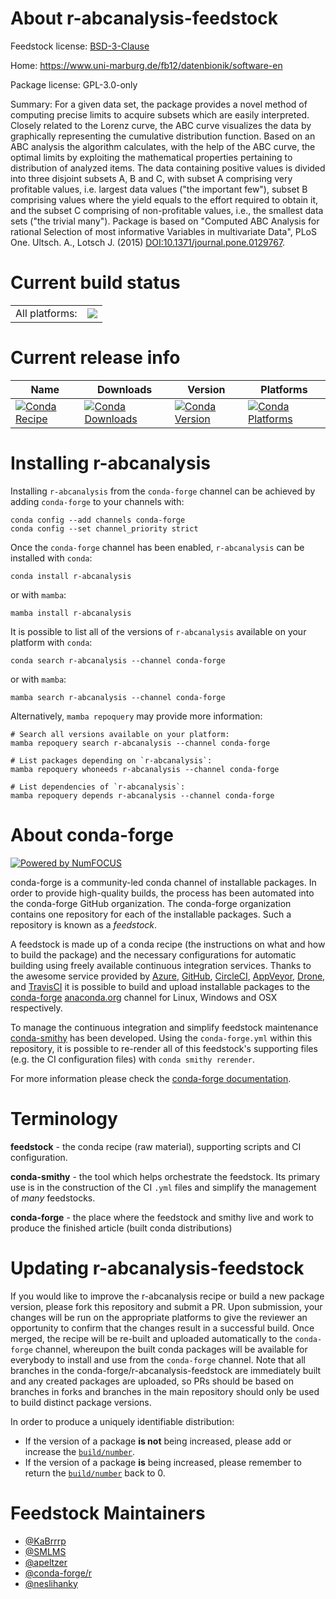 About r-abcanalysis-feedstock
=============================

Feedstock license: [BSD-3-Clause](https://github.com/conda-forge/r-abcanalysis-feedstock/blob/main/LICENSE.txt)

Home: https://www.uni-marburg.de/fb12/datenbionik/software-en

Package license: GPL-3.0-only

Summary: For a given data set, the package provides a novel method of computing precise limits to acquire subsets which are easily interpreted. Closely related to the Lorenz curve, the ABC curve visualizes the data by graphically representing the cumulative distribution function. Based on an ABC analysis the algorithm calculates, with the help of the ABC curve, the optimal limits by exploiting the mathematical properties pertaining to distribution of analyzed items. The data containing positive values is divided into three disjoint subsets A, B and C, with subset A comprising very profitable values, i.e. largest data values ("the important few"), subset B comprising values where the yield equals to the effort required to obtain it, and the subset C comprising of non-profitable values, i.e., the smallest data sets ("the trivial many"). Package is based on "Computed ABC Analysis for rational Selection of most informative Variables in multivariate Data", PLoS One. Ultsch. A., Lotsch J. (2015) <DOI:10.1371/journal.pone.0129767>.

Current build status
====================


<table><tr><td>All platforms:</td>
    <td>
      <a href="https://dev.azure.com/conda-forge/feedstock-builds/_build/latest?definitionId=20547&branchName=main">
        <img src="https://dev.azure.com/conda-forge/feedstock-builds/_apis/build/status/r-abcanalysis-feedstock?branchName=main">
      </a>
    </td>
  </tr>
</table>

Current release info
====================

| Name | Downloads | Version | Platforms |
| --- | --- | --- | --- |
| [![Conda Recipe](https://img.shields.io/badge/recipe-r--abcanalysis-green.svg)](https://anaconda.org/conda-forge/r-abcanalysis) | [![Conda Downloads](https://img.shields.io/conda/dn/conda-forge/r-abcanalysis.svg)](https://anaconda.org/conda-forge/r-abcanalysis) | [![Conda Version](https://img.shields.io/conda/vn/conda-forge/r-abcanalysis.svg)](https://anaconda.org/conda-forge/r-abcanalysis) | [![Conda Platforms](https://img.shields.io/conda/pn/conda-forge/r-abcanalysis.svg)](https://anaconda.org/conda-forge/r-abcanalysis) |

Installing r-abcanalysis
========================

Installing `r-abcanalysis` from the `conda-forge` channel can be achieved by adding `conda-forge` to your channels with:

```
conda config --add channels conda-forge
conda config --set channel_priority strict
```

Once the `conda-forge` channel has been enabled, `r-abcanalysis` can be installed with `conda`:

```
conda install r-abcanalysis
```

or with `mamba`:

```
mamba install r-abcanalysis
```

It is possible to list all of the versions of `r-abcanalysis` available on your platform with `conda`:

```
conda search r-abcanalysis --channel conda-forge
```

or with `mamba`:

```
mamba search r-abcanalysis --channel conda-forge
```

Alternatively, `mamba repoquery` may provide more information:

```
# Search all versions available on your platform:
mamba repoquery search r-abcanalysis --channel conda-forge

# List packages depending on `r-abcanalysis`:
mamba repoquery whoneeds r-abcanalysis --channel conda-forge

# List dependencies of `r-abcanalysis`:
mamba repoquery depends r-abcanalysis --channel conda-forge
```


About conda-forge
=================

[![Powered by
NumFOCUS](https://img.shields.io/badge/powered%20by-NumFOCUS-orange.svg?style=flat&colorA=E1523D&colorB=007D8A)](https://numfocus.org)

conda-forge is a community-led conda channel of installable packages.
In order to provide high-quality builds, the process has been automated into the
conda-forge GitHub organization. The conda-forge organization contains one repository
for each of the installable packages. Such a repository is known as a *feedstock*.

A feedstock is made up of a conda recipe (the instructions on what and how to build
the package) and the necessary configurations for automatic building using freely
available continuous integration services. Thanks to the awesome service provided by
[Azure](https://azure.microsoft.com/en-us/services/devops/), [GitHub](https://github.com/),
[CircleCI](https://circleci.com/), [AppVeyor](https://www.appveyor.com/),
[Drone](https://cloud.drone.io/welcome), and [TravisCI](https://travis-ci.com/)
it is possible to build and upload installable packages to the
[conda-forge](https://anaconda.org/conda-forge) [anaconda.org](https://anaconda.org/)
channel for Linux, Windows and OSX respectively.

To manage the continuous integration and simplify feedstock maintenance
[conda-smithy](https://github.com/conda-forge/conda-smithy) has been developed.
Using the ``conda-forge.yml`` within this repository, it is possible to re-render all of
this feedstock's supporting files (e.g. the CI configuration files) with ``conda smithy rerender``.

For more information please check the [conda-forge documentation](https://conda-forge.org/docs/).

Terminology
===========

**feedstock** - the conda recipe (raw material), supporting scripts and CI configuration.

**conda-smithy** - the tool which helps orchestrate the feedstock.
                   Its primary use is in the construction of the CI ``.yml`` files
                   and simplify the management of *many* feedstocks.

**conda-forge** - the place where the feedstock and smithy live and work to
                  produce the finished article (built conda distributions)


Updating r-abcanalysis-feedstock
================================

If you would like to improve the r-abcanalysis recipe or build a new
package version, please fork this repository and submit a PR. Upon submission,
your changes will be run on the appropriate platforms to give the reviewer an
opportunity to confirm that the changes result in a successful build. Once
merged, the recipe will be re-built and uploaded automatically to the
`conda-forge` channel, whereupon the built conda packages will be available for
everybody to install and use from the `conda-forge` channel.
Note that all branches in the conda-forge/r-abcanalysis-feedstock are
immediately built and any created packages are uploaded, so PRs should be based
on branches in forks and branches in the main repository should only be used to
build distinct package versions.

In order to produce a uniquely identifiable distribution:
 * If the version of a package **is not** being increased, please add or increase
   the [``build/number``](https://docs.conda.io/projects/conda-build/en/latest/resources/define-metadata.html#build-number-and-string).
 * If the version of a package **is** being increased, please remember to return
   the [``build/number``](https://docs.conda.io/projects/conda-build/en/latest/resources/define-metadata.html#build-number-and-string)
   back to 0.

Feedstock Maintainers
=====================

* [@KaBrrrp](https://github.com/KaBrrrp/)
* [@SMLMS](https://github.com/SMLMS/)
* [@apeltzer](https://github.com/apeltzer/)
* [@conda-forge/r](https://github.com/conda-forge/r/)
* [@neslihanky](https://github.com/neslihanky/)

